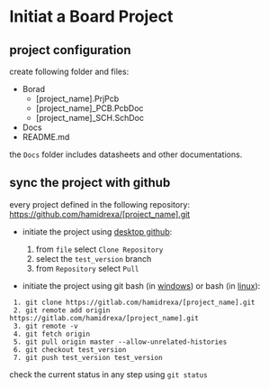 # Initiat a Board Project

## project configuration
create following folder and files:
* Borad
  * [project_name].PrjPcb
  * [project_name]_PCB.PcbDoc
  * [project_name]_SCH.SchDoc
* Docs
* README.md 

the `Docs` folder includes datasheets and other documentations.

## sync the project with github
every project defined in the following repository:  
https://github.com/hamidrexa/[project_name].git  

* initiate the project using [desktop github](https://desktop.github.com):
  1. from `file` select `Clone Repository`
  2. select the `test_version` branch
  3. from `Repository` select `Pull`

* initiate the project using git bash (in [windows](https://git-scm.com/downloads)) or bash (in [linux](https://www.liquidweb.com/kb/install-git-ubuntu-16-04-lts/)):
```
 1. git clone https://gitlab.com/hamidrexa/[project_name].git
 2. git remote add origin https://gitlab.com/hamidrexa/[project_name].git
 3. git remote -v
 4. git fetch origin
 5. git pull origin master --allow-unrelated-histories
 6. git checkout test_version
 7. git push test_version test_version
```
check the current status in any step using `git status`






